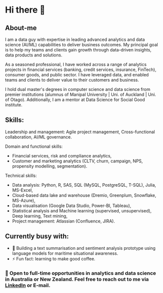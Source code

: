 # Hi there 👋

## About-me

I am a data guy with expertise in leading advanced analytics and data science (AI/ML) capabilities to deliver business outcomes. My principal goal is to help my teams and clients gain growth through data-driven insights, data products and solutions.

As a seasoned professional, I have worked across a range of analytics projects in financial services (banking, credit services, insurance, FinTech), consumer goods, and public sector. I have leveraged data, and enabled teams and clients to deliver value to their customers and business. 

I hold dual master's degrees in computer science and data science from premier institutions (alumnus of Manipal University | Uni. of Auckland | Uni. of Otago). Additionally, I am a mentor at Data Science for Social Good institute. 

## Skills: 

Leadership and management: Agile project management, Cross-functional collaboration, AI/ML governance. 

Domain and functional skills: 
- Financial services, risk and compliance analytics,
- Customer and marketing analytics (CLTV, churn, campaign, NPS, propensity modelling, segmentation).

Technical skills: 
- Data analysis: Python, R, SAS, SQL (MySQL, PostgreSQL, T-SQL), Julia, MS-Excel,
- Cloud-based data lake and warehouse (Dremio, Greenplum, Snowflake, MS-Azure),
- Data visualisation (Google Data Studio, Power-BI, Tableau), 
- Statistical analysis and Machine learning (supervised, unsupervised), Deep learning, Text mining, 
- Project management: Atlassian (Confluence, JIRA).

## Currently busy with: 
- 🔭 Building a text summarisation and sentiment analysis prototype using language models for maritime situational awareness.
- ⚡ Fun fact: learning to make good coffee.

### 🌱 Open to full-time opportunities in analytics and data science in Australia or New Zealand. Feel free to reach out to me via <a href="https://www.linkedin.com/in/lnbpublicprofile/">LinkedIn</a> or E-mail.
